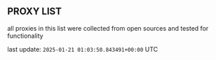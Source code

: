 ## PROXY LIST

all proxies in this list were collected from open sources and tested for functionality

last update: `2025-01-21 01:03:50.843491+00:00` UTC